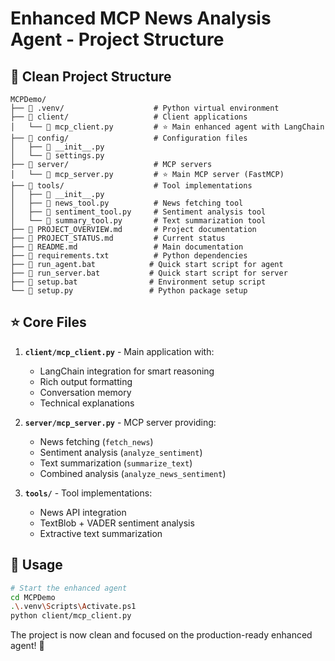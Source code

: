 # Enhanced MCP News Analysis Agent - Project Structure

## 📁 Clean Project Structure

```
MCPDemo/
├── 📂 .venv/                    # Python virtual environment
├── 📂 client/                   # Client applications
│   └── 📄 mcp_client.py         # ⭐ Main enhanced agent with LangChain
├── 📂 config/                   # Configuration files
│   ├── 📄 __init__.py
│   └── 📄 settings.py
├── 📂 server/                   # MCP servers
│   └── 📄 mcp_server.py         # ⭐ Main MCP server (FastMCP)
├── 📂 tools/                    # Tool implementations
│   ├── 📄 __init__.py
│   ├── 📄 news_tool.py          # News fetching tool
│   ├── 📄 sentiment_tool.py     # Sentiment analysis tool
│   └── 📄 summary_tool.py       # Text summarization tool
├── 📄 PROJECT_OVERVIEW.md       # Project documentation
├── 📄 PROJECT_STATUS.md         # Current status
├── 📄 README.md                 # Main documentation
├── 📄 requirements.txt          # Python dependencies
├── 📄 run_agent.bat            # Quick start script for agent
├── 📄 run_server.bat           # Quick start script for server
├── 📄 setup.bat                # Environment setup script
└── 📄 setup.py                 # Python package setup
```

## ⭐ Core Files

1. **`client/mcp_client.py`** - Main application with:
   - LangChain integration for smart reasoning
   - Rich output formatting  
   - Conversation memory
   - Technical explanations

2. **`server/mcp_server.py`** - MCP server providing:
   - News fetching (`fetch_news`)
   - Sentiment analysis (`analyze_sentiment`) 
   - Text summarization (`summarize_text`)
   - Combined analysis (`analyze_news_sentiment`)

3. **`tools/`** - Tool implementations:
   - News API integration
   - TextBlob + VADER sentiment analysis
   - Extractive text summarization

## 🚀 Usage

```bash
# Start the enhanced agent
cd MCPDemo
.\.venv\Scripts\Activate.ps1
python client/mcp_client.py
```

The project is now clean and focused on the production-ready enhanced agent! 🎉
